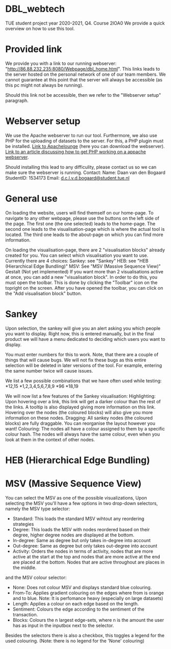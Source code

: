 # DBL_webtech
TUE student project year 2020-2021, Q4. Course 2IOA0
We provide a quick overview on how to use this tool.

# Provided link
We provide you with a link to our running webserver: "http://86.88.232.235:8080/Webpage/dbl_home.html".
This links leads to the server hosted on the personal network of one of our team members. We cannot guarantee at this point that the server will always be accessible (as this pc might not always be running). 

Should this link not be accessible, then we refer to the "Webserver setup" paragraph. 

# Webserver setup
We use the Apache webserver to run our tool. Furthermore, we also use PHP for the uploading of datasets to the server. For this, a PHP plugin must be installed.
[Link to Apachelounge](https://www.apachelounge.com/download/) (here you can download the webserver).
[Link to an article discussing how to get PHP working on a appache webserver](https://danielarancibia.wordpress.com/2015/09/27/installing-apache-2-4-and-php-7-for-development-on-windows/).

Should installing this lead to any difficulity, please contact us so we can make sure the webserver is running.
Contact: Name: Daan van den Bogaard
         StudentID: 1534173 
         Email: d.c.l.v.d.bogaard@student.tue.nl

# General use
On loading the website, users will find themself on our home-page. 
To navigate to any other webpage, please use the buttons on the left side of the page. 
The first one (the one selected) leads to the home-page.
The second one leads to the visualisation-page which is where the actual tool is located.
The third one leads to the about-page on which you can find more information. 

On loading the visualisation-page, there are 2 "visualisation blocks" already created for you. 
You can select which visualisation you want to use. Currently there are 4 choices:
    Sankey: see "Sankey"
    HEB: see "HEB (Hierarchical Edge Bundling)"
    MSV: See "MSV (Massive Sequence View)"
    Gestalt (Not yet implemented)
If you want more than 2 visualisations active at once, you can add a new "visualisation block".
In order to do this, you must open the toolbar. This is done by clicking the "Toolbar" icon on the topright on the screen.
After you have opened the toolbar, you can click on the "Add visualisation block" button.

# Sankey 
Upon selection, the sankey will give you an alert asking you which people you want to display.
Right now, this is entered manually, but in the final product we will have a menu dedicated to deciding which users you want to display.

You must enter numbers for this to work. Note, that there are a couple of things that will cause bugs. We will not fix these bugs as this entire selection will be deleted in later versions of the tool.
For example, entering the same number twice will cause issues. 

We list a few possible combinations that we have often used while testing:
*12,15
*1,2,3,4,5,6,7,8,9
*96
*18,19

We will now list a few features of the Sankey visualisation:
Highlighting: Upon hovering over a link, this link will get a darker colour than the rest of the links. A tooltip is also displayed giving more information on this link. Hovering over the nodes (the coloured blocks) will also give you more information on these nodes.
Dragging: All sankey nodes (the coloured blocks) are fully draggable. You can reorganise the layout however you want! 
Colouring: The nodes all have a colour assigned to them by a specific colour hash. The nodes will always have the same colour, even when you look at them in the context of other nodes. 

# HEB (Hierarchical Edge Bundling)


# MSV (Massive Sequence View) 
You can select the MSV as one of the possible visualizations,
Upon selecting the MSV you'll have a few options in two drop-down selectors,
namely the MSV type selector:

- Standard: This loads the standard MSV wihtout any reordering strategies
- Degree: This loads the MSV with nodes reordered based on their degree, higher degree nodes are displayed at the bottom.
- In-degree: Same as degree but only takes in-degree into account
- Out-degree: Same as degree but only takes out-degree into account
- Activity: Orders the nodes in terms of activity, nodes that are more active at the start at the top and nodes that
	    are more active at the end are placed at the bottom. Nodes that are active throughout are places in the middle.

and the MSV colour selector:

- None: Does not colour MSV and displays standard blue colouring.
- From-To: Applies gradient colouring on the edges where from is orange and to blue. 
	   Note: It is perfomance heavy (especially on large datasets)
- Length: Applies a colour on each edge based on the length.
- Sentiment: Colours the edge according to the sentiment of the transaction.
- Blocks: Colours the n largest edge-sets, where n is the amount the user has as input in the inputbox next to the selector.

Besides the selectors there is also a checkbox, this toggles a legend for the used colouring.
(Note: there is no legend for the 'None' colouring)
